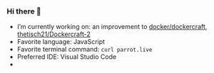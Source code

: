 ### Hi there 👋

- I’m currently working on: an improvement to [docker/dockercraft](https://github.com/docker/dockercraft), [thetisch21/Dockercraft-2](https://github.com/thetisch21/dockercraft-2)
- Favorite language: JavaScript
- Favorite terminal command: `curl parrot.live` 
- Preferred IDE: Visual Studio Code
- 
